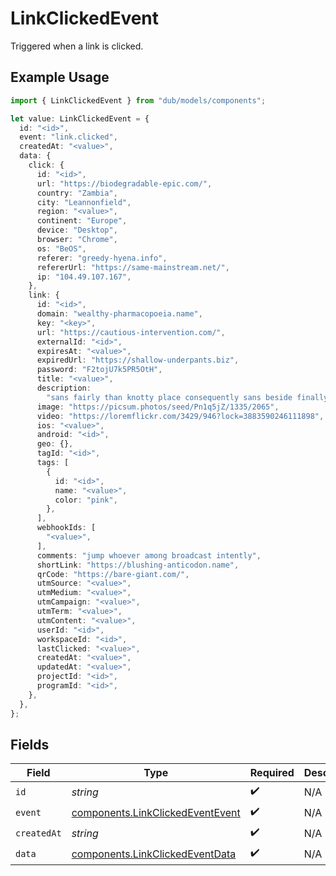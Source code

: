# LinkClickedEvent

Triggered when a link is clicked.

## Example Usage

```typescript
import { LinkClickedEvent } from "dub/models/components";

let value: LinkClickedEvent = {
  id: "<id>",
  event: "link.clicked",
  createdAt: "<value>",
  data: {
    click: {
      id: "<id>",
      url: "https://biodegradable-epic.com/",
      country: "Zambia",
      city: "Leannonfield",
      region: "<value>",
      continent: "Europe",
      device: "Desktop",
      browser: "Chrome",
      os: "BeOS",
      referer: "greedy-hyena.info",
      refererUrl: "https://same-mainstream.net/",
      ip: "104.49.107.167",
    },
    link: {
      id: "<id>",
      domain: "wealthy-pharmacopoeia.name",
      key: "<key>",
      url: "https://cautious-intervention.com/",
      externalId: "<id>",
      expiresAt: "<value>",
      expiredUrl: "https://shallow-underpants.biz",
      password: "F2tojU7k5PR5OtH",
      title: "<value>",
      description:
        "sans fairly than knotty place consequently sans beside finally before",
      image: "https://picsum.photos/seed/Pn1q5jZ/1335/2065",
      video: "https://loremflickr.com/3429/946?lock=3883590246111898",
      ios: "<value>",
      android: "<id>",
      geo: {},
      tagId: "<id>",
      tags: [
        {
          id: "<id>",
          name: "<value>",
          color: "pink",
        },
      ],
      webhookIds: [
        "<value>",
      ],
      comments: "jump whoever among broadcast intently",
      shortLink: "https://blushing-anticodon.name",
      qrCode: "https://bare-giant.com/",
      utmSource: "<value>",
      utmMedium: "<value>",
      utmCampaign: "<value>",
      utmTerm: "<value>",
      utmContent: "<value>",
      userId: "<id>",
      workspaceId: "<id>",
      lastClicked: "<value>",
      createdAt: "<value>",
      updatedAt: "<value>",
      projectId: "<id>",
      programId: "<id>",
    },
  },
};
```

## Fields

| Field                                                                                | Type                                                                                 | Required                                                                             | Description                                                                          |
| ------------------------------------------------------------------------------------ | ------------------------------------------------------------------------------------ | ------------------------------------------------------------------------------------ | ------------------------------------------------------------------------------------ |
| `id`                                                                                 | *string*                                                                             | :heavy_check_mark:                                                                   | N/A                                                                                  |
| `event`                                                                              | [components.LinkClickedEventEvent](../../models/components/linkclickedeventevent.md) | :heavy_check_mark:                                                                   | N/A                                                                                  |
| `createdAt`                                                                          | *string*                                                                             | :heavy_check_mark:                                                                   | N/A                                                                                  |
| `data`                                                                               | [components.LinkClickedEventData](../../models/components/linkclickedeventdata.md)   | :heavy_check_mark:                                                                   | N/A                                                                                  |